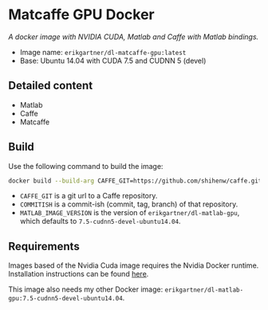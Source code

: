 # Matcaffe GPU Docker
*A docker image with NVIDIA CUDA, Matlab and Caffe with Matlab bindings.*

- Image name: `erikgartner/dl-matcaffe-gpu:latest`
- Base: Ubuntu 14.04 with CUDA 7.5 and CUDNN 5 (devel)

## Detailed content

- Matlab
- Caffe
- Matcaffe

## Build

Use the following command to build the image:

```bash
docker build --build-arg CAFFE_GIT=https://github.com/shihenw/caffe.git --build-arg COMMITISH=d154e896b48e8fb520cb4b47af8ba10bf9403382 -t erikgartner/dl-matcaffe-gpu:latest .
```

- `CAFFE_GIT` is a git url to a Caffe repository.
- `COMMITISH` is a commit-ish (commit, tag, branch) of that repository.
- `MATLAB_IMAGE_VERSION` is the version of `erikgartner/dl-matlab-gpu`, which defaults to `7.5-cudnn5-devel-ubuntu14.04`.

## Requirements
Images based of the Nvidia Cuda image requires the Nvidia Docker runtime.
Installation instructions can be found [here](https://github.com/NVIDIA/nvidia-docker).

This image also needs my other Docker image: `erikgartner/dl-matlab-gpu:7.5-cudnn5-devel-ubuntu14.04`.
